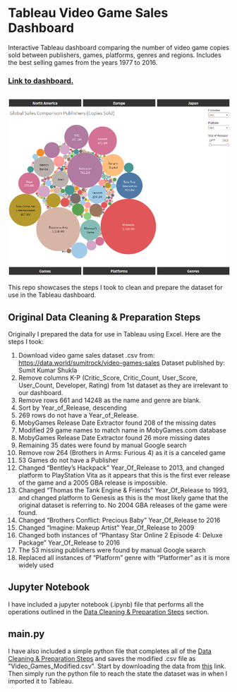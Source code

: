 # Tableau Video Game Sales Dashboard

Interactive Tableau dashboard comparing the number of video game copies sold between publishers, games, platforms, genres and regions. Includes the best selling games from the years 1977 to 2016.

### [Link to dashboard.](https://public.tableau.com/app/profile/aidan.casselman/viz/VideoGameSales_16892091832450/Global)

[<img align="left" alt="Dashboard" width="800px" style="padding-right:10px;" src="https://github.com/Aidan-Casselman/tableau-video-game-sales-dashboard/blob/main/dashboard.png" />](https://public.tableau.com/app/profile/aidan.casselman/viz/VideoGameSales_16892091832450/Global)
<br clear="left"/>
---
This repo showcases the steps I took to clean and prepare the dataset for use in the Tableau dashboard.

## Original Data Cleaning & Preparation Steps
Originally I prepared the data for use in Tableau using Excel. Here are the steps I took:
1. Download video game sales dataset .csv from: https://data.world/sumitrock/video-games-sales Dataset published by: Sumit Kumar Shukla
2. Remove columns K-P (Critic_Score, Critic_Count, User_Score, User_Count, Developer, Rating) from 1st dataset as they are irrelevant to our dashboard.
3. Remove rows 661 and 14248 as the name and genre are blank.
4. Sort by Year_of_Release, descending
5. 269 rows do not have a Year_of_Release. 
6. MobyGames Release Date Extractor found 208 of the missing dates
7. Modified 29 game names to match name in MobyGames.com database
8. MobyGames Release Date Extractor found 26 more missing dates
9. Remaining 35 dates were found by manual Google search
10. Remove row 264 (Brothers in Arms: Furious 4) as it is a canceled game
11. 53 Games do not have a Publisher
12. Changed “Bentley’s Hackpack” Year_Of_Release to 2013, and changed platform to PlayStation Vita as it appears that this is the first ever release of the game and a 2005 GBA release is impossible.
13. Changed “Thomas the Tank Engine & Friends” Year_Of_Release to 1993, and changed platform to Genesis as this is the most likely game that the original dataset is referring to. No 2004 GBA releases of the game were found.
14. Changed “Brothers Conflict: Precious Baby” Year_Of_Release to 2016
15. Changed “Imagine: Makeup Artist” Year_Of_Release to 2009
16. Changed both instances of “Phantasy Star Online 2 Episode 4: Deluxe Package” Year_Of_Release to 2016
17. The 53 missing publishers were found by manual Google search
18. Replaced all instances of “Platform” genre with “Platformer” as it is more widely used

## Jupyter Notebook
I have included a jupyter notebook (.ipynb) file that performs all the operations outlined in the [Data Cleaning & Preparation Steps](original-data-cleaning-&-preparation-steps) section.

## main.py
I have also included a simple python file that completes all of the [Data Cleaning & Preparation Steps](original-data-cleaning-&-preparation-steps) and saves the modified .csv file as "Video_Games_Modified.csv". Start by downloading the data from [this](https://data.world/sumitrock/video-games-sales) link. Then simply run the python file to reach the state the dataset was in when I imported it to Tableau.